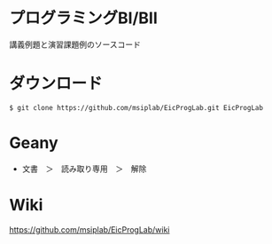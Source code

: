 # プログラミングBI/BII

講義例題と演習課題例のソースコード

# ダウンロード

    $ git clone https://github.com/msiplab/EicProgLab.git EicProgLab

# Geany

- 文書　＞　読み取り専用　＞　解除

# Wiki

https://github.com/msiplab/EicProgLab/wiki

